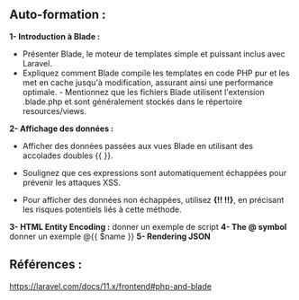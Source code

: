 ## Auto-formation : 

**1- Introduction à Blade :**

- Présenter Blade, le moteur de templates simple et puissant inclus avec Laravel. 
- Expliquez comment Blade compile les templates en code PHP pur et les met en cache jusqu'à modification, assurant ainsi une performance optimale. - Mentionnez que les fichiers Blade utilisent l'extension .blade.php et sont généralement stockés dans le répertoire resources/views. 

**2- Affichage des données :**
 - Afficher des données passées aux vues Blade en utilisant des accolades doubles {{ }}. 
 - Soulignez que ces expressions sont automatiquement échappées pour prévenir les attaques XSS. 
 
 - Pour afficher des données non échappées, utilisez **{!! !!}**, en précisant les risques potentiels liés à cette méthode. 

**3- HTML Entity Encoding :**
donner un exemple de script
**4- The @ symbol**
donner un exemple @{{ $name }}
**5- Rendering JSON**

## Références : 
https://laravel.com/docs/11.x/frontend#php-and-blade